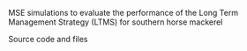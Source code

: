 MSE simulations to evaluate the performance of the Long Term Management Strategy (LTMS) for southern horse mackerel

Source code and files 
